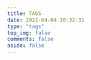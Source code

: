 ```yaml
---
title: TAGS
date: 2021-04-04 20:32:31
type: "tags"
top_img: false
comments: false
aside: false
---
```

